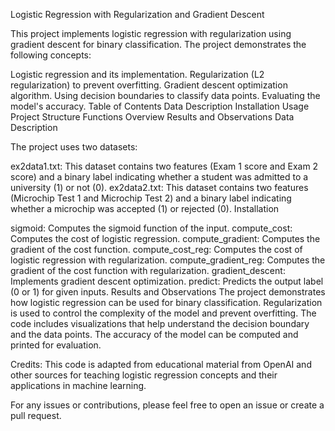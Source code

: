 Logistic Regression with Regularization and Gradient Descent

This project implements logistic regression with regularization using gradient descent for binary classification. 
The project demonstrates the following concepts:

Logistic regression and its implementation.
Regularization (L2 regularization) to prevent overfitting.
Gradient descent optimization algorithm.
Using decision boundaries to classify data points.
Evaluating the model's accuracy.
Table of Contents
Data Description
Installation
Usage
Project Structure
Functions Overview
Results and Observations
Data Description

The project uses two datasets:

ex2data1.txt: This dataset contains two features (Exam 1 score and Exam 2 score) and a binary label indicating whether a student was admitted to a university (1) or not (0).
ex2data2.txt: This dataset contains two features (Microchip Test 1 and Microchip Test 2) and a binary label indicating whether a microchip was accepted (1) or rejected (0).
Installation



sigmoid: Computes the sigmoid function of the input.
compute_cost: Computes the cost of logistic regression.
compute_gradient: Computes the gradient of the cost function.
compute_cost_reg: Computes the cost of logistic regression with regularization.
compute_gradient_reg: Computes the gradient of the cost function with regularization.
gradient_descent: Implements gradient descent optimization.
predict: Predicts the output label (0 or 1) for given inputs.
Results and Observations
The project demonstrates how logistic regression can be used for binary classification.
Regularization is used to control the complexity of the model and prevent overfitting.
The code includes visualizations that help understand the decision boundary and the data points.
The accuracy of the model can be computed and printed for evaluation.

Credits:
This code is adapted from educational material from OpenAI and other sources for teaching logistic regression concepts and their applications in machine learning.

For any issues or contributions, please feel free to open an issue or create a pull request.
